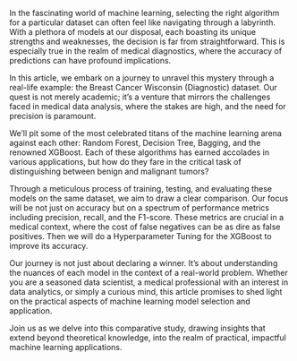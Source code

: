 In the fascinating world of machine learning, selecting the right algorithm for a particular dataset can often feel like navigating through a labyrinth. With a plethora of models at our disposal, each boasting its unique strengths and weaknesses, the decision is far from straightforward. This is especially true in the realm of medical diagnostics, where the accuracy of predictions can have profound implications.

In this article, we embark on a journey to unravel this mystery through a real-life example: the Breast Cancer Wisconsin (Diagnostic) dataset. Our quest is not merely academic; it’s a venture that mirrors the challenges faced in medical data analysis, where the stakes are high, and the need for precision is paramount.

We’ll pit some of the most celebrated titans of the machine learning arena against each other: Random Forest, Decision Tree, Bagging, and the renowned XGBoost. Each of these algorithms has earned accolades in various applications, but how do they fare in the critical task of distinguishing between benign and malignant tumors?

Through a meticulous process of training, testing, and evaluating these models on the same dataset, we aim to draw a clear comparison. Our focus will be not just on accuracy but on a spectrum of performance metrics including precision, recall, and the F1-score. These metrics are crucial in a medical context, where the cost of false negatives can be as dire as false positives. Then we will do a Hyperparameter Tuning for the XGBoost to improve its accuracy.

Our journey is not just about declaring a winner. It’s about understanding the nuances of each model in the context of a real-world problem. Whether you are a seasoned data scientist, a medical professional with an interest in data analytics, or simply a curious mind, this article promises to shed light on the practical aspects of machine learning model selection and application.

Join us as we delve into this comparative study, drawing insights that extend beyond theoretical knowledge, into the realm of practical, impactful machine learning applications.


